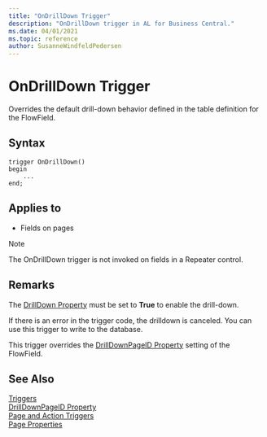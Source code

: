 ```yaml
---
title: "OnDrillDown Trigger"
description: "OnDrillDown trigger in AL for Business Central."
ms.date: 04/01/2021
ms.topic: reference
author: SusanneWindfeldPedersen
---
```


# OnDrillDown Trigger

Overrides the default drill-down behavior defined in the table definition for the FlowField.  

## Syntax  

```AL
trigger OnDrillDown()
begin
    ...
end;
```

## Applies to

- Fields on pages  

> [!NOTE]  
> The OnDrillDown trigger is not invoked on fields in a Repeater control<!--NAV in the [!INCLUDE[nav_web](../includes/nav_web_md.md)]-->.  

## Remarks 
The [DrillDown Property](../properties/devenv-drilldown-property.md) must be set to **True** to enable the drill-down.

If there is an error in the trigger code, the drilldown is canceled. You can use this trigger to write to the database.  

This trigger overrides the [DrillDownPageID Property](../properties/devenv-drilldownpageid-property.md) setting of the FlowField.  

## See Also  

[Triggers](devenv-triggers.md)  
[DrillDownPageID Property](../properties/devenv-drilldownpageid-property.md)  
[Page and Action Triggers](devenv-page-and-action-triggers.md)  
[Page Properties](../properties/devenv-properties.md)